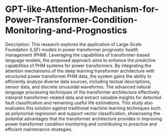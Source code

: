 # GPT-like-Attention-Mechanism-for-Power-Transformer-Condition-Monitoring-and-Prognostics
Description:
This research explores the application of Large-Scale Foundation (LSF) models in power transformer prognostic health management (PHM). Leveraging the capabilities of transformer-based language models, the proposed approach aims to enhance the predictive capabilities of PHM systems for power transformers. By integrating the attention mechanisms of the deep learning transformer architecture with structured power transformer PHM data, the system gains the ability to efficiently analyze diverse data sources, including textual descriptions, sensor data, and discrete sinusoidal waveforms. The advanced natural language processing techniques of the transformer architecture effectively interpret transformer-related data and extract valuable insights for detected fault classification and remaining useful life estimations. This study also evaluates this solution against traditional machine learning techniques such as polynomial regression and support vector classification, showcasing the potential advantages that the transformer architecture provides in improving power transformer condition monitoring and contributing to proactive and efficient maintenance strategies.
